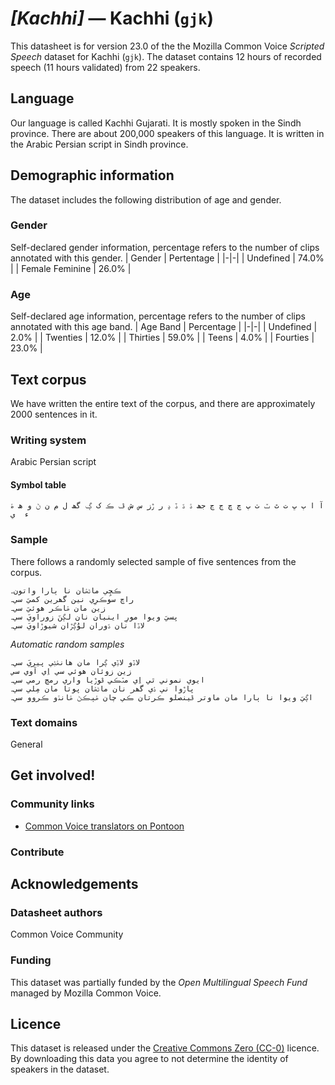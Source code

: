 # *[Kachhi]* &mdash; Kachhi (`gjk`)
This datasheet is for version 23.0 of the the Mozilla Common Voice *Scripted Speech* dataset 
for Kachhi (`gjk`). The dataset contains 12 hours of recorded
speech (11 hours validated) from 22 speakers.

## Language
Our language is called Kachhi Gujarati. It is mostly spoken in the Sindh province. There are about 200,000 speakers of this language. It is written in the Arabic Persian script in Sindh province.
<!-- {{LANGUAGE_DESCRIPTION}} -->
<!-- Provide a brief (1-2 paragraph) description of your language -->
<!-- ### Variants -->
<!-- {{VARIANT_DESCRIPTION}} -->
<!-- @ OPTIONAL @ -->
<!-- Describe the variants (MCV variants) of your language -->
<!-- Original Answer: -->
<!-- there are no varieties in Sindh specially in our community speakers. -->

## Demographic information
The dataset includes the following distribution of age and gender.
<!-- You can get a lot of the information in this section from https://analyzer.cv-toolbox.web.tr/browse -->

### Gender
Self-declared gender information, percentage refers to the number of clips annotated with this gender.
| Gender | Pertentage |
|-|-|
| Undefined | 74.0% |
| Female Feminine | 26.0% |
<!-- {{GENDER_TABLE}} -->
<!-- @ AUTOMATICALLY GENERATED @ -->
<!-- | Gender | Frequency |
|--------|-----------|
| male, masculine | ? |
| undeclared | ? |
| female, feminine | ? | -->

### Age
Self-declared age information, percentage refers to the number of clips annotated with this age band.
| Age Band | Percentage |
|-|-|
| Undefined | 2.0% |
| Twenties | 12.0% |
| Thirties | 59.0% |
| Teens | 4.0% |
| Fourties | 23.0% |
<!-- {{AGE_TABLE}} -->
<!-- @ AUTOMATICALLY GENERATED @ -->
<!-- | Age band | Frequency |
|----------|-----------|
| teens | ? |
| twenties | ? |
| thirties | ? |
| fourties | ? |
| fifties | ? |
   ...if other age ranges are present in your data, add rows... -->

## Text corpus
We have written the entire text of the corpus, and there are approximately 2000 sentences in it.
<!-- {{TEXT_CORPUS_DESCRIPTION}} -->
<!-- @ OPTIONAL @ -->
<!-- An overview of the text corpus, with information such as average length (in characters and words) of validated sentences. -->

### Writing system
Arabic Persian script
<!-- {{WRITING_SYSTEM_DESCRIPTION}} -->
<!-- @ OPTIONAL @ -->
<!-- A description of the writing system (or writing systems) used in the text corpus -->

#### Symbol table
```آ ا ٻ ڀ ت ٿ ٽ ٺ پ چ ڇ ڄ ڃ جھ ۮ ڌ ڏ ڍ ر ڙز س ش ڦ ڪ ک ڳ گھ ل م ن ڻ و ھ ۿ ء  ي```
<!-- {{ALPHABET_TABLE}} -->
<!-- @ OPTIONAL @ -->
<!-- If the writing system is alphabetic, you can include the valid alphabet here -->

### Sample
There follows a randomly selected sample of five sentences from the corpus.
```
ڪڇِي ماڻۿان نا ٻارا واتون۔
راچ سوڪرِي نين گھرين کميَ سي۔
زين مان ۿاڪر هوئيَ سي۔
پسيَ ويوا مورِ اينيان نان لڳنَ زوراويَ سي۔
لاڏا نان ڌوران لوُڳڙان شيوڙاويَ سي۔
```

*Automatic random samples*

```
لاڏو لاڏِي ڳرا مان هانۿڻِي پيريَ سي۔
زين زوئان ھوئي سي اِي آوي سي
ايوي نموني ٿي اِي مٽڪي ڦوڙيا واري رمچ رمي سي۔
پاڙوا ني ۮي گھر نان ماڻۿان پوتا مان مِلي سي۔
اڳيَ ويوا نا ٻارا مان ماوتر ڦينصلو ڪرتان ڪي چان ۿٻڪڻ ۿانڌو ڪروو سي۔
```
<!-- {{SENTENCES_SAMPLE}} -->

### Text domains
General
<!-- {{TEXT_DOMAIN_DESCRIPTION}} -->
<!-- @ OPTIONAL @ -->
<!-- What text domains are represented in the corpus? -->

## Get involved!

### Community links
* [Common Voice translators on Pontoon](https://pontoon.mozilla.org/gjk/common-voice/contributors/)

### Contribute
<!-- {{CONTRIBUTE_LINKS_LIST}} -->
<!-- Here you can include links for how to contribute to the dataset -->

## Acknowledgements

### Datasheet authors
Common Voice Community
<!-- {{DATASHEET_AUTHORS_LIST}} -->
<!-- A list in the format of: Your Name <email@email.com> -->

### Funding
This dataset was partially funded by the *Open Multilingual Speech Fund* managed by Mozilla Common Voice.
<!-- {{FUNDING_DESCRIPTION}} -->
<!-- @ OPTIONAL @ -->
<!-- If you received any funding, you can include the acknowledgement here -->

## Licence
This dataset is released under the [Creative Commons Zero (CC-0)](https://creativecommons.org/public-domain/cc0/) licence. By downloading this data
you agree to not determine the identity of speakers in the dataset.